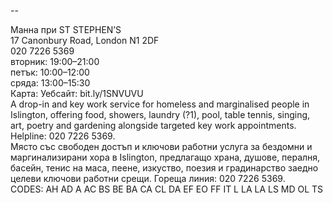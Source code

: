 
--

Манна при ST STEPHEN’S  
17 Canonbury Road, London N1 2DF  
020 7226 5369  
вторник: 19:00–21:00  
петък: 10:00–12:00  
сряда: 13:00–15:30  
Карта: Уебсайт: bit.ly/1SNVUVU  
A drop-in and key work service for homeless and marginalised people in Islington, offering food, showers, laundry (?1), pool, table tennis, singing, art, poetry and gardening alongside targeted key work appointments. Helpline: 020 7226 5369.  
Място със свободен достъп и ключови работни услуга за бездомни и маргинализирани хора в Islington, предлагащо храна, душове, пералня, басейн, тенис на маса, пеене, изкуство, поезия и градинарство заедно целеви ключови работни срещи. Гореща линия: 020 7226 5369.  
CODES: AH AD A AC BS BE BA CA CL DA EF EO FF IT L LA LA LS MD OL TS  
  
